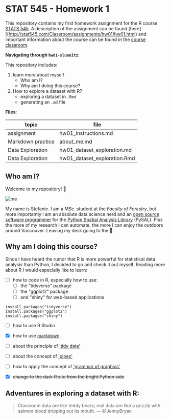
# STAT 545 - Homework 1

This repository contains my first homework assignment for the R course [STATS 545](http://stat545.com). A description of the assignment can be found [here][(http://stat545.com/Classroom/assignments/hw01/hw01.html) and important information about the course can be found in the [course classroom](http://stat545.com/Classroom/).

**Navigating through `hw01-slumnitz`**:

This repository includes:
1. learn more about myself
    * Who am I?
    * Why am I doing this course?
2. How to explore a dataset with R?
    * exploring a dataset in `.Rmd`
    * generating an `.md` file

**Files**:

 topic | file 
--------|-------
 assignment | hw01_instructions.md 
 Markdown practice | about_me.md 
 Data Exploration | hw01_dataset_exploration.md
 Data Exploration | hw01_dataset_exploration.Rmd

## Who am I?

Welcome to my repository! :tada:

![me](https://avatars0.githubusercontent.com/u/35147471?s=400&u=fe6bcd345611473a90b006c3b41396cd47cf9deb&v=4)

My name is Stefanie. I am a MSc. student at the *Faculty of Forestry*, but more importantly I am an absolute data science nerd and an [open source software programmer](http://pysal.org/team.html) for the [Python Spatial Analysis Library](https://github.com/pysal) (PySAL). Plus the more of my research I can automate, the more I can enjoy the outdoors around Vancouver. Leaving my desk going to the :mount_fuji:.


## Why am I doing this course?

Since I have heard the rumor that R is more powerful for statistical data analysis than Python, I decided to go and check it out myself. Reading more about R I would especially like to learn:
- [ ] how to code in R, especially how to use:
    - [ ] the "tidyverse" package 
    - [ ] the "ggplot2" package
    - [ ] and "shiny" for web-based applications

```
install.packages("tidyverse")
install.packages("ggplot2")
install.packages("shiny")
```

- [ ] how to use R Studio
- [x] how to use [markdown](https://guides.github.com/pdfs/markdown-cheatsheet-online.pdf)
- [ ] about the principle of ['tidy data'](https://www.jstatsoft.org/article/view/v059i10)
- [ ] about the concept of ['pipes'](https://www.datacamp.com/community/tutorials/pipe-r-tutorial)
- [ ] how to apply the concept of ['grammar of graphics'](https://ramnathv.github.io/pycon2014-r/visualize/ggplot2.html)
- [x] <del>change to the dark R site from the bright Python side</del>


## Adventures in exploring a dataset with R:

> Classroom data are like teddy bears; real data are like a grizzly with salmon blood dripping out its mouth.
— @JennyBryan
